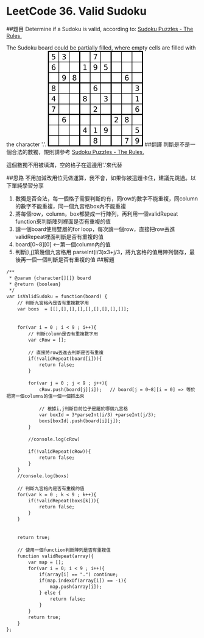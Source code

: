 # LeetCode 36. Valid Sudoku
##題目
Determine if a Sudoku is valid, according to: [Sudoku Puzzles - The Rules.](http://sudoku.com.au/TheRules.aspx)

The Sudoku board could be partially filled, where empty cells are filled with the character '.'.
![](/picture/36.png)
##翻譯
判斷是不是一個合法的數獨，規則請參考 [Sudoku Puzzles - The Rules.](http://sudoku.com.au/TheRules.aspx)
  
這個數獨不用被填滿，空的格子在這邊用'.'來代替

##思路
不用加減改用位元做運算，我不會，如果你被這題卡住，建議先跳過。以下單純學習分享

1. 數獨是否合法，每一個格子需要判斷的有，同row的數字不能重複，同column的數字不能重複，同一個九宮格box內不能重複
2. 將每個row，column，box都變成一行陣列，再利用一個validRepeat function來判斷陣列裡面是否有重複的值
3. 讀一個board使用雙層的for loop，每次讀一個row，直接把row丟進validRepeat裡面判斷是否有重複的值 
3. board[0~8][0] <--第一個column內的值
4. 判斷[i,j]第幾個九宮格用 parseInt(i/3)x3+j/3，將九宮格的值用陣列儲存，最後再一個一個判斷是否有重複的值
##解題
```
/**
 * @param {character[][]} board
 * @return {boolean}
 */
var isValidSudoku = function(board) {
    // 判斷九宮格內是否有重複數字用    
    var boxs  = [[],[],[],[],[],[],[],[],[]];
    
    
    for(var i = 0 ; i < 9 ; i++){
        // 判斷column是否有重複數字用    
        var cRow = [];
        
        // 直接將row丟進去判斷是否有重複
        if(!validRepeat(board[i])){
            return false;
        }
        
        for(var j = 0 ; j < 9 ; j++){
            cRow.push(board[j][i]);   // board[j = 0~8][i = 0] => 等於把第一個columns的值一個一個抓出來 
            
            // 根據i,j判斷目前位子是屬於哪個九宮格
            var boxId = 3*parseInt(i/3) +parseInt(j/3);
            boxs[boxId].push(board[i][j]);
        }
        
        //console.log(cRow)
        
        if(!validRepeat(cRow)){
            return false;
        }
    }
    //console.log(boxs)
            
    // 判斷九宮格內是否有重複的值    
    for(var k = 0 ; k < 9 ; k++){
        if(!validRepeat(boxs[k])){
            return false;
        }
    }
    

    return true;
    
    // 使用一個function判斷陣列是否有重複值
    function validRepeat(array){
        var map = [];
        for(var i = 0; i < 9 ; i++){
            if(array[i] == ".") continue;
            if(map.indexOf(array[i]) == -1){
                map.push(array[i]);
            } else {
                return false;
            }
        }
        return true;
    }
};
```
